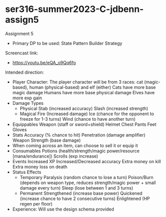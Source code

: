 # ser316-summer2023-C-jdbenn-assign5
Assignment 5

- Primary DP to be used:
    State Pattern
    Builder
    Strategy

Screencast link:
- https://youtu.be/eQA_o9Qq6fo
    
Intended direction:
- Player Character:
    The player character will be from 3 races: cat (magic-based), human (physical-based) and elf (either)
    Cats have more base magic damage
    Humans have more base physical damage
    Elves have more exp gain
- Damage Types
    - Physical
        Stab (increased accuracy)
        Slash (increased strength)
    - Magical
        Fire (Increased damage)
        Ice (chance for the opponent to freeze for 1-3 turns)
        Wind (chance to have another turn)
- Equippables
    Weapon (staff or sword+shield)
    Helmet
    Chest
    Pants
    Feet
    Gloves
- Stats
    Accuracy (% chance to hit)
    Penetration (damage amplifier)
    Weapon Strength (base damage)
- When coming across an item, can choose to sell it or equip it
- Consumables
    Potions (health/strength/magic power/resource [mana/endurance])
    Scrolls (exp increase)
- Events
    Increased XP
    Increased/Decreased accuracy
    Extra money on kill
    Extra money loss on death
- Status Effects
    - Temporary
        Paralysis (random chance to lose a turn)
        Poison/Burn (depends on weapon type, reduces strength/magic power + small damage every turn)
        Sleep (lose between 1 and 3 turns)
    - Permanent
        Strengthened (increase base power)
        Quickened (increase chance to have 2 consecutive turns)
        Enlightened (HP regen per floor)
- Experience:
    Will use the design schema provided
    